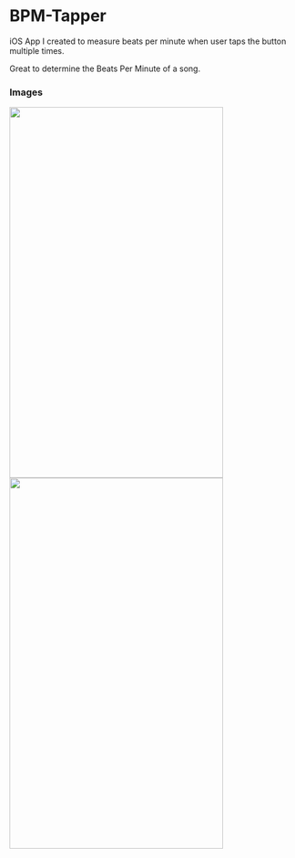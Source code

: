 # BPM-Tapper
iOS App I created to measure beats per minute when user taps the button multiple times.

Great to determine the Beats Per Minute of a song.

### Images
<a href="url"><img src="BPM\Tapper/Assets.xcassets/home.png" align="left" width="375" height="650"></a>
<a href="url"><img src="BPM\Tapper/Assets.xcassets/tapped.png" align="left" width="375" height="650" ></a>
